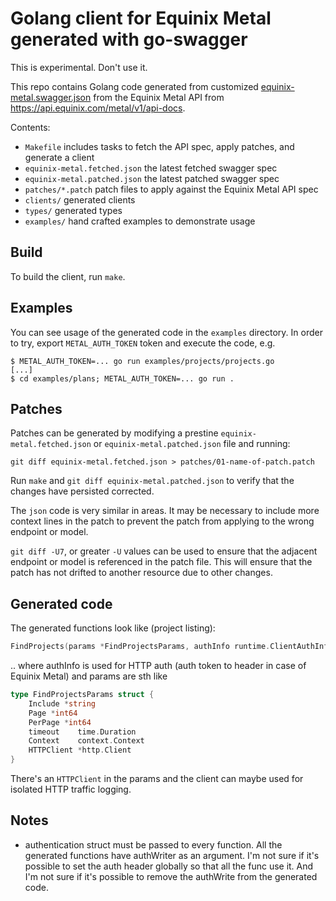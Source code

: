 # Golang client for Equinix Metal generated with go-swagger

This is experimental. Don't use it.

This repo contains Golang code generated from customized [equinix-metal.swagger.json](equinix-metal.swagger.json) from the Equinix Metal API from <https://api.equinix.com/metal/v1/api-docs>.

Contents:
- `Makefile` includes tasks to fetch the API spec, apply patches, and generate a client
- `equinix-metal.fetched.json` the latest fetched swagger spec
- `equinix-metal.patched.json` the latest patched swagger spec
- `patches/*.patch` patch files to apply against the Equinix Metal API spec
- `clients/` generated clients
- `types/` generated types
- `examples/` hand crafted examples to demonstrate usage


## Build

To build the client, run `make`.

## Examples

You can see usage of the generated code in the `examples` directory. In order to try, export `METAL_AUTH_TOKEN` token and execute the code, e.g.

```
$ METAL_AUTH_TOKEN=... go run examples/projects/projects.go
[...]
$ cd examples/plans; METAL_AUTH_TOKEN=... go run .
```

## Patches

Patches can be generated by modifying a prestine `equinix-metal.fetched.json` or `equinix-metal.patched.json` file and running:

```
git diff equinix-metal.fetched.json > patches/01-name-of-patch.patch
```

Run `make` and `git diff equinix-metal.patched.json` to verify that the changes have persisted corrected.

The `json` code is very similar in areas. It may be necessary to include more context lines in the patch to prevent the patch from applying to the wrong endpoint or model.

`git diff -U7`, or greater `-U` values can be used to ensure that the adjacent endpoint or model is referenced in the patch file. This will ensure that the patch has not drifted to another resource due to other changes.

## Generated code

The generated functions look like (project listing):

```go
FindProjects(params *FindProjectsParams, authInfo runtime.ClientAuthInfoWriter) (*FindProjectsOK, error)
```

.. where authInfo is used for HTTP auth (auth token to header in case of Equinix Metal) and params are sth like

```go
type FindProjectsParams struct {
    Include *string
    Page *int64
    PerPage *int64
    timeout    time.Duration
    Context    context.Context
    HTTPClient *http.Client
}
```

There's an `HTTPClient` in the params and the client can maybe used for isolated HTTP traffic logging.



## Notes

- authentication struct must be passed to every function. All the generated functions have authWriter as an argument. I'm not sure if it's possible to set the auth header globally so that all the func use it. And I'm not sure if it's possible to remove the authWrite from the generated code.
